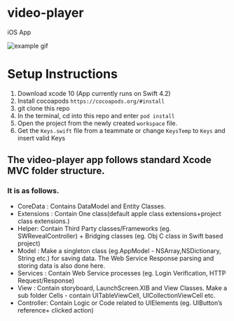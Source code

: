 # video-player
iOS App

![example gif](https://github.com/trevorwood222/video-player/blob/develop/video-player.gif)

# Setup Instructions

1. Download xcode 10 (App currently runs on Swift 4.2)
2. Install cocoapods `https://cocoapods.org/#install`
3. git clone this repo
4. In the terminal, cd into this repo and enter `pod install`
5. Open the project from the newly created `workspace` file. 
6. Get the `Keys.swift` file from a teammate or change `KeysTemp` to `Keys` and insert valid Keys


## The video-player app follows standard Xcode MVC folder structure.
### It is as follows.

- CoreData : Contains DataModel and Entity Classes.
- Extensions : Contain One class(default apple class extensions+project class extensions.)
- Helper: Contain Third Party classes/Frameworks (eg. SWRevealController) + Bridging classes (eg. Obj C class in Swift based project)
- Model : Make a singleton class (eg.AppModel - NSArray,NSDictionary, String etc.) for saving data. The Web Service Response parsing and storing data is also done here.
- Services : Contain Web Service processes (eg. Login Verification, HTTP Request/Response)
- View : Contain storyboard, LaunchScreen.XIB and View Classes. Make a sub folder Cells - contain UITableViewCell, UICollectionViewCell etc.
- Controller: Contain Logic or Code related to UIElements (eg. UIButton’s reference+ clicked action)
